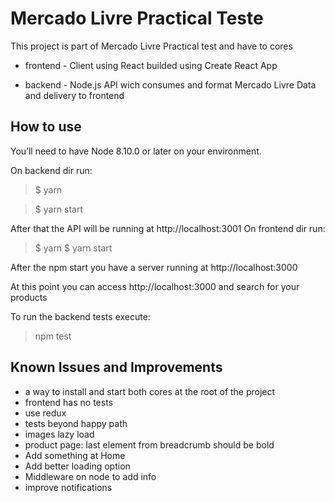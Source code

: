 # Mercado Livre Practical Teste

This project is part of Mercado Livre Practical test and have to cores

- frontend - Client using React builded using Create React App

- backend - Node.js API wich consumes and format Mercado Livre Data and delivery to frontend

## How to use

You’ll need to have Node 8.10.0 or later on your environment.

On backend dir run:

> $ yarn

> $ yarn start

After that the API will be running at http://localhost:3001
On frontend dir run:

> $ yarn
> $ yarn start

After the npm start you have a server running at http://localhost:3000

At this point you can access http://localhost:3000 and search for your products

To run the backend tests execute:

> npm test

## Known Issues and Improvements

- a way to install and start both cores at the root of the project
- frontend has no tests
- use redux
- tests beyond happy path
- images lazy load
- product page: last element from breadcrumb should be bold
- Add something at Home
- Add better loading option
- Middleware on node to add info
- improve notifications
